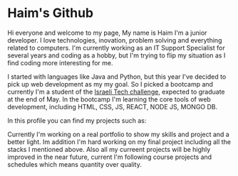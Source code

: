 # Haim's Github
Hi everyone and welcome to my page,
My name is Haim I'm a junior developer.
I love technologies, inovation, problem solving and everything related to computers.
I'm currently working as an IT Support Specialist for several years and coding as a hobby, 
but I'm trying to flip my situation as I find coding more interesting for me.

I started with languages like Java and Python, but this year I've decided to pick up web development as my my goal.
So I picked a bootcamp and currently I'm a student of the [Israeli Tech challenge](https://www.itc.tech/), expected to graduate at the end of May.
In the bootcamp I'm learning the core tools of web development, including HTML, CSS, JS, REACT, NODE JS, MONGO DB.

In this profile you can find my projects such as:


Currently I'm working on a real portfolio to show my skills and project and a better light.
Im addition I'm hard working on my final project including all the stacks I mentioned above.
Also all my curreent projects will be highly improved in the near future, current I'm following course projects and schedules which means quantity over quality.


